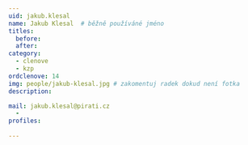 ```yaml
---
uid: jakub.klesal
name: Jakub Klesal 	# běžně používáné jméno
titles:
  before: 
  after:
category:
  - clenove
  - kzp
ordclenove: 14
img: people/jakub-klesal.jpg # zakomentuj radek dokud není fotka
description: 

mail: jakub.klesal@pirati.cz
  - 
profiles:
 
---
```

